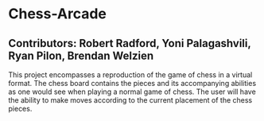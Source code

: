 # Chess-Arcade

## Contributors: Robert Radford, Yoni Palagashvili, Ryan Pilon, Brendan Welzien

 This project encompasses a reproduction of the game of chess in a virtual format. The chess board contains the pieces and its accompanying abilities as one would see when playing a normal game of chess. The user will have the ability to make moves according to the current placement of the chess pieces.